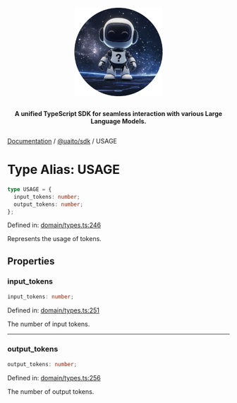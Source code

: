<div style="display:flex; flex-direction:column; align-items:center;">
<p align="center">
  <img src="../UAITO.png" alt="UAITO Logo" width="200"/>
</p>

<p align="center">
  <strong>A unified TypeScript SDK for seamless interaction with various Large Language Models.</strong>
</p>
</div>

[Documentation](README.md) / [@uaito/sdk](@uaito.sdk.md) / USAGE

# Type Alias: USAGE

```ts
type USAGE = {
  input_tokens: number;
  output_tokens: number;
};
```

Defined in: [domain/types.ts:246](https://github.com/elribonazo/uaito/blob/3b85b1ba4c186b820d14bf055553422e84019aef/packages/sdk/src/domain/types.ts#L246)

Represents the usage of tokens.

## Properties

### input\_tokens

```ts
input_tokens: number;
```

Defined in: [domain/types.ts:251](https://github.com/elribonazo/uaito/blob/3b85b1ba4c186b820d14bf055553422e84019aef/packages/sdk/src/domain/types.ts#L251)

The number of input tokens.

***

### output\_tokens

```ts
output_tokens: number;
```

Defined in: [domain/types.ts:256](https://github.com/elribonazo/uaito/blob/3b85b1ba4c186b820d14bf055553422e84019aef/packages/sdk/src/domain/types.ts#L256)

The number of output tokens.
